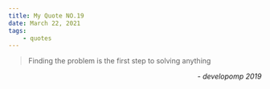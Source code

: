 ```yaml
---
title: My Quote NO.19
date: March 22, 2021
tags:
	- quotes
---
```


> Finding the problem is the first step to solving anything

<div style="text-align: right"> <i>- developomp 2019</i> </div>

